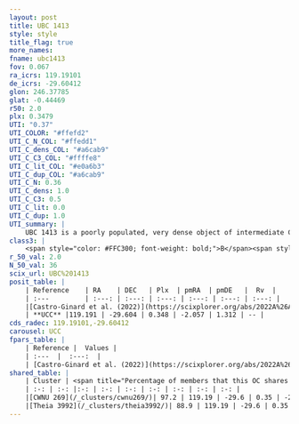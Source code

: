 ```yaml
---
layout: post
title: UBC 1413
style: style
title_flag: true
more_names: 
fname: ubc1413
fov: 0.067
ra_icrs: 119.19101
de_icrs: -29.60412
glon: 246.37785
glat: -0.44469
r50: 2.0
plx: 0.3479
UTI: "0.37"
UTI_COLOR: "#ffefd2"
UTI_C_N_COL: "#ffedd1"
UTI_C_dens_COL: "#a6cab9"
UTI_C_C3_COL: "#ffffe8"
UTI_C_lit_COL: "#e0a6b3"
UTI_C_dup_COL: "#a6cab9"
UTI_C_N: 0.36
UTI_C_dens: 1.0
UTI_C_C3: 0.5
UTI_C_lit: 0.0
UTI_C_dup: 1.0
UTI_summary: |
    UBC 1413 is a poorly populated, very dense object of intermediate C3 quality. It was recently reported in the literature. This object shares a large percentage of members with 2 later reported entries.
class3: |
    <span style="color: #FFC300; font-weight: bold;">B</span><span style="color: #FFC300; font-weight: bold;">B</span>
r_50_val: 2.0
N_50_val: 36
scix_url: UBC%201413
posit_table: |
    | Reference    | RA    | DEC   | Plx  | pmRA  | pmDE   |  Rv  |
    | :---         | :---: | :---: | :---: | :---: | :---: | :---: |
    |[Castro-Ginard et al. (2022)](https://scixplorer.org/abs/2022A%26A...661A.118C) | 119.2 | -29.6 | 0.34 | -2.06 | 1.31 | -- |
    | **UCC** |119.191 | -29.604 | 0.348 | -2.057 | 1.312 | -- | 
cds_radec: 119.19101,-29.60412
carousel: UCC
fpars_table: |
    | Reference |  Values |
    | :---  |  :---:  |
    | [Castro-Ginard et al. (2022)](https://scixplorer.org/abs/2022A%26A...661A.118C) | `AV=0.94, Dist=3043, logAge=8.629` |
shared_table: |
    | Cluster | <span title="Percentage of members that this OC shares with the ones listed">%</span>   | RA   | DEC   | Plx   | pmRA  | pmDE  | Rv | UTI |
    | :-: | :-: |:-: | :-: | :-: | :-: | :-: | :-: | :-: |
    |[CWNU 269](/_clusters/cwnu269/)| 97.2 | 119.19 | -29.6 | 0.35 | -2.06 | 1.32 | -- |0.05 |
    |[Theia 3992](/_clusters/theia3992/)| 88.9 | 119.19 | -29.6 | 0.35 | -2.06 | 1.32 | -- |0.0 |
---
```

